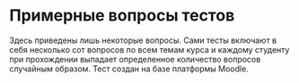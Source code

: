 # Примерные вопросы тестов

Здесь приведены лишь некоторые вопросы. Сами тесты включают в себя
несколько сот вопросов по всем темам курса и каждому студенту при
прохождении выпадает определенное количество вопросов случайным образом.
Тест создан на базе платформы Moodle.


